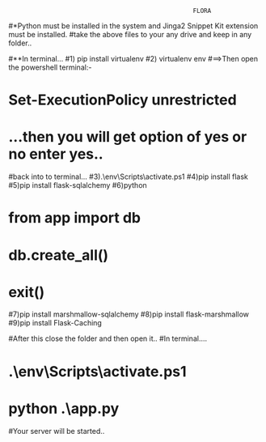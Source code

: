 
                                                       FLORA
#*Python must be installed in the system and Jinga2 Snippet Kit extension must be installed.
#take the above files to your any drive and keep in any folder..

#**In terminal...
#1) pip install virtualenv
#2) virtualenv env
#==>Then open the powershell terminal:-
#                              Set-ExecutionPolicy unrestricted 
#                              ...then you will get option of yes or no enter yes..
#back into to terminal...
#3).\env\Scripts\activate.ps1
#4)pip install flask
#5)pip install flask-sqlalchemy
#6)python
#  from app import db
#  db.create_all()
#  exit()
#7)pip install marshmallow-sqlalchemy
#8)pip install flask-marshmallow
#9)pip install Flask-Caching

#After this close the folder and then open it..
#In terminal....
#    .\env\Scripts\activate.ps1
#    python .\app.py
#Your server will be started..
